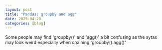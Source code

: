 ```yaml
---
layout: post
title: "Pandas: groupby and agg"
date: 2025-04-20
categories: [blog]
---
```


Some people may find 'groupby()' and 'agg()' a bit confusing as the sytax may look weird especially when chaining 'groupby().agg()"
